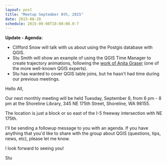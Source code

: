 ```yaml
---
layout: post
title: "Meetup September 8th, 2015"
date: 2015-08-28
schedule: 2015-09-08T18:00:00.0-7
---
```


__Update - Agenda:__

* Clifford Snow will talk with us about using the Postgis database with QGIS.
* Stu Smith will show an example of using the QGIS Time Manager to create trajectory animations, following the [work of Anita Graser](http://anitagraser.com/2015/05/08/trajectory-animations-with-fadeout-effect/) (one of the more well-known QGIS experts).
* Stu has wanted to cover QGIS table joins, but he hasn't had time during our previous meetings.

Hello All,

Our next monthly meeting will be held Tuesday, September 8, from 6 pm - 8 pm at the Shoreline Library, 345 NE 175th Street, Shoreline, WA 98155.

The location is just a block or so east of the I-5 freeway intersection with NE 175th.

I'll be sending a followup message to you with an agenda.  If you have anything that you'd like to share with the group about QGIS (questions, tips, news, etc), please let me know.

I look forward to seeing you!

Stu
